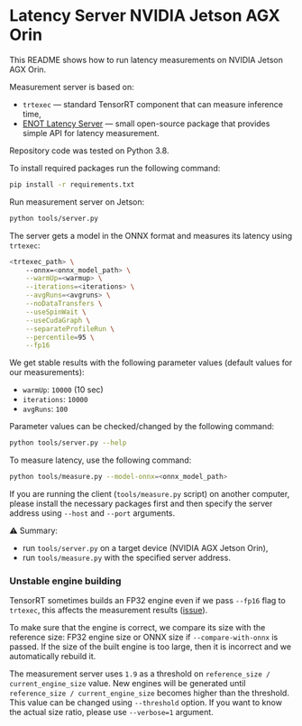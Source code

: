 # Latency Server NVIDIA Jetson AGX Orin

This README shows how to run latency measurements on NVIDIA Jetson AGX Orin.

Measurement server is based on:

- `trtexec` — standard TensorRT component that can measure inference time,
- [ENOT Latency Server](https://enot-autodl.rtd.enot.ai/en/latest/latency_server.html)
  — small open-source package that provides simple API for latency measurement.

Repository code was tested on Python 3.8.

To install required packages run the following command:

```bash
pip install -r requirements.txt
```

Run measurement server on Jetson:

```bash
python tools/server.py
```

The server gets a model in the ONNX format and measures its latency using `trtexec`:

```bash
<trtexec_path> \
    --onnx=<onnx_model_path> \
    --warmUp=<warmup> \
    --iterations=<iterations> \
    --avgRuns=<avgruns> \
    --noDataTransfers \
    --useSpinWait \
    --useCudaGraph \
    --separateProfileRun \
    --percentile=95 \
    --fp16
```

We get stable results with the following parameter values (default values for our measurements):

- `warmUp`: `10000` (10 sec)
- `iterations`: `10000`
- `avgRuns`: `100`

Parameter values can be checked/changed by the following command:

```bash
python tools/server.py --help
```

To measure latency, use the following command:

```bash
python tools/measure.py --model-onnx=<onnx_model_path>
```

If you are running the client (`tools/measure.py` script) on another computer,
please install the necessary packages first
and then specify the server address using `--host` and `--port` arguments.

⚠️ Summary:

- run `tools/server.py` on a target device (NVIDIA AGX Jetson Orin),
- run `tools/measure.py` with the specified server address.

### Unstable engine building

TensorRT sometimes builds an FP32 engine even if we pass `--fp16` flag to `trtexec`,
this affects the measurement results ([issue](https://github.com/NVIDIA/TensorRT/issues/3160)).

To make sure that the engine is correct, we compare its size with the reference size:
FP32 engine size or ONNX size if `--compare-with-onnx` is passed.
If the size of the built engine is too large, then it is incorrect and we automatically rebuild it.

The measurement server uses `1.9` as a threshold on `reference_size / current_engine_size` value.
New engines will be generated until `reference_size / current_engine_size` becomes higher than the threshold. 
This value can be changed using `--threshold` option.
If you want to know the actual size ratio, please use `--verbose=1` argument.
